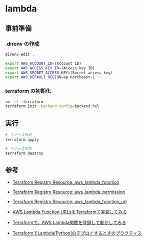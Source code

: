 # lambda

## 事前準備

### .direnv の作成

``` sh
direnv edit .

export AWS_ACCOUNT_ID=(Account ID)
export AWS_ACCESS_KEY_ID=(Access key ID)
export AWS_SECRET_ACCESS_KEY=(Secret access key)
export AWS_DEFAULT_REGION=ap-northeast-1
```

### terraform の初期化

```sh
rm -rf .terraform
terraform init -backend-config=backend.hcl
```

## 実行

```sh
# リソース作成
terraform apply

# リソース削除
terraform destroy
```

## 参考

- [Terraform Registry Resource: aws_lambda_function](https://registry.terraform.io/providers/hashicorp/aws/latest/docs/resources/lambda_function)
- [Terraform Registry Resource: aws_lambda_permission](https://registry.terraform.io/providers/hashicorp/aws/latest/docs/resources/lambda_permission)
- [Terraform Registry Resource: aws_lambda_function_url](https://registry.terraform.io/providers/hashicorp/aws/latest/docs/resources/lambda_function_url)

- [AWS Lambda Function URLsをTerraformで実装してみる](https://techblog.nhn-techorus.com/archives/19063)
- [Terraformで、AWS Lambda関数を登録して動かしてみる](https://qiita.com/charon/items/19ab5087f7036dafce4b)
- [TerraformでLambda[Python]のデプロイするときのプラクティス](https://dev.classmethod.jp/articles/terraform-lambda-deployment/)
